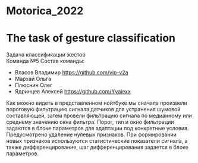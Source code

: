 # Motorica_2022
# The task of gesture classification  
Задача классификации жестов  
Команда №5
Состав команды:
- Власов Владимир https://github.com/vip-v2a
- Мархай Ольга
- Плюснин Олег
- Ядринцев Алексей https://github.com/Yyalexx

Как можно видеть в представленном нойтбуке мы сначала произвели пороговую фильтрацию сигнала датчиков для устранения шумовой составляющей, затем провели фильтрацию сигнала по медианному или среднему значению окна фильтра. Порог, тип и окно фильтрации задаются в блоке параметров для адаптации под конкретные условия. Предусмотрено удаление нулевых признаков. При формировании новых признаков используются статистические показатели сигнала, а также дифференцирование, шаг дифференцирования задается в блоке параметров.
